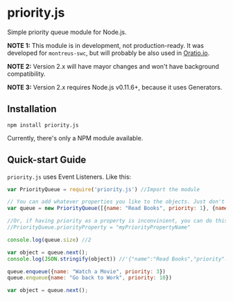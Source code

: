 # priority.js

Simple priority queue module for Node.js.

**NOTE 1:** This module is in development, not production-ready. It was developed for `montreus-swc`, but will probably be also used in [Oratio.io](http://www.oratio.io).

**NOTE 2:** Version 2.x will have mayor changes and won't have background compatibility.

**NOTE 3:** Version 2.x requires Node.js v0.11.6+, because it uses Generators.

## Installation

    npm install priority.js

Currently, there's only a NPM module available.

## Quick-start Guide

`priority.js` uses Event Listeners. Like this:

``` javascript
var PriorityQueue = require('priority.js') //Import the module

// You can add whatever properties you like to the objects. Just don't forget to add a priority property.
var queue = new PriorityQueue([{name: "Read Books", priority: 1}, {name: "Learn JavaScript", priority: 7}], "descending")

//Or, if having priority as a property is inconvinient, you can do this:
//PriorityQueue.priorityProperty = "myPriorityPropertyName"

console.log(queue.size) //2

var object = queue.next();
console.log(JSON.stringify(object)) //'{"name":"Read Books","priority":1}'

queue.enqueue({name: "Watch a Movie", priority: 3})
queue.enqueue{name: "Go back to Work", priority: 10})

var object = queue.next();
```
